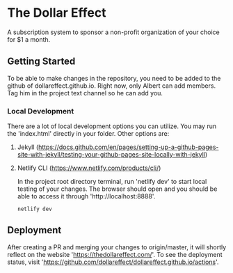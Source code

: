 # The Dollar Effect

A subscription system to sponsor a non-profit organization of your choice for $1 a month.

## Getting Started

To be able to make changes in the repository, you need to be added to the github of dollareffect.github.io.
Right now, only Albert can add members. Tag him in the project text channel so he can add you.


### Local Development

There are a lot of local development options you can utilize. You may run the 'index.html' directly in your folder.
Other options are:

1. Jekyll (https://docs.github.com/en/pages/setting-up-a-github-pages-site-with-jekyll/testing-your-github-pages-site-locally-with-jekyll)

2. Netlify CLI (https://www.netlify.com/products/cli/)

    In the project root directory terminal, run 'netlify dev' to start local testing of your changes. The browser should open and you should be able to access it through 'http://localhost:8888'.

    ```
    netlify dev
    ```

## Deployment

After creating a PR and merging your changes to origin/master, it will shortly reflect on the website 'https://thedollareffect.com/'. To see the deployment status, visit 'https://github.com/dollareffect/dollareffect.github.io/actions'.
